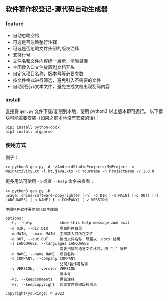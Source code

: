 ## 软件著作权登记-源代码自动生成器

### feature
- 自动忽略空格
- 可选是否忽略整行注释
- 可选是否忽略文件头部的版权注释
- 支持行号
- 文件名和文件内容统一展示，清晰易懂
- 主函数入口文件放置到文档开头
- 自定义项目名称、版本号等必要参数
- 按文件格式进行筛选，避免引入不需要的文件
- 自动识别非文本文件，避免生成文档出现乱码内容

### install

直接将 `gen.py` 文件下载/复制到本地，使用 python3 以上版本即可运行。
以下模块可能需要安装（如果之前本地没有安装的话）：

```shell
pip3 install python-docx
pip3 install argparse
```

### 使用方式

例子：
```shell
>> python3 gen.py -d ~/AndroidStudioProjects/MyProject -m MainActivity.kt -l kt,java,kts -c Yourname -n ProjectName -v 1.0.0
```

更多用法可使用 `-h` 或者 `--help` 命令来查看：

```shell
>> python3 gen.py -h
usage: china-software-copyrighter [-h] -d DIR [-m MAIN] [-o OUT] [-l LANGUAGES] [-n NAME] [-c COMPANY] [-v VERSION]

中国特色软件著作权代码生成器

options:
  -h, --help            show this help message and exit
  -d DIR, --dir DIR     项目所在目录
  -m MAIN, --main MAIN  主函数入口所在文件
  -o OUT, --out OUT     输出文件名称，尽量以 .docx 结尾
  -l LANGUAGES, --languages LANGUAGES
                        需要扫描的语言文件格式，用 "," 隔开
  -n NAME, --name NAME  项目名称
  -c COMPANY, --company COMPANY
                        公司/著作者名称
  -v VERSION, --version VERSION
                        版本号
  -kc, --keepcomments   保留注释
  -kr, --keepcopyright  保留文件顶部版权信息

Copyright(youxingz) © 2023
```

